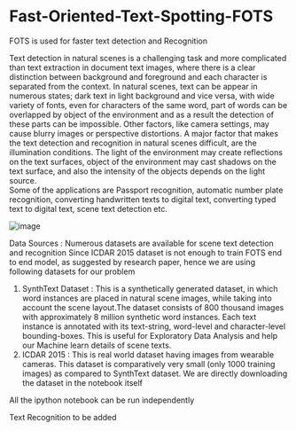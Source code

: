 # Fast-Oriented-Text-Spotting-FOTS
FOTS is used for faster text detection and Recognition 

Text detection in natural scenes is a challenging task and more complicated than text extraction in document text images, where there is a clear distinction between background and foreground and each character is separated from the context. In natural scenes, text can be appear in numerous states; dark text in light background and vice versa, with wide variety of fonts, even for characters of the same word, part of words can be overlapped by object of the environment and as a result the detection of these parts can be impossible. Other factors, like camera settings, may cause blurry images or perspective distortions. A major factor that makes the text detection and recognition in natural scenes difficult, are the illumination conditions. The light of the environment may create reflections on the text surfaces, object of the environment may cast shadows on the text surface, and also the intensity of the objects depends on the light source.				                                          
Some of the applications are Passport recognition, automatic number plate recognition, converting handwritten texts to digital text, converting typed text to digital text, scene text detection etc.

![image](https://user-images.githubusercontent.com/60176731/123038865-cb472480-d40e-11eb-9dbb-cd03e7335afc.png)

Data Sources : 
Numerous datasets are available for scene text detection and recognition Since ICDAR 2015 dataset is not enough to train FOTS end to end model, as suggested by research paper, hence we are using following datasets for our problem

1.	SynthText Dataset : This is a synthetically generated dataset, in which word instances are placed in natural scene images, while taking into account the scene layout.The dataset consists of 800 thousand images with approximately 8 million synthetic word instances. Each text instance is annotated with its text-string, word-level and character-level bounding-boxes. This is useful for Exploratory Data Analysis and help our Machine learn details of scene texts. 
2.	ICDAR 2015 : This is real world dataset having images from wearable cameras. This dataset is comparatively very small (only 1000 training images) as compared to SynthText dataset.
We are directly downloading the dataset in the notebook itself

All the ipython notebook can be run independently

Text Recognition to be added
